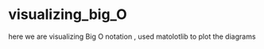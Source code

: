 # visualizing_big_O


here we are visualizing Big O notation , used matolotlib to plot the diagrams 
